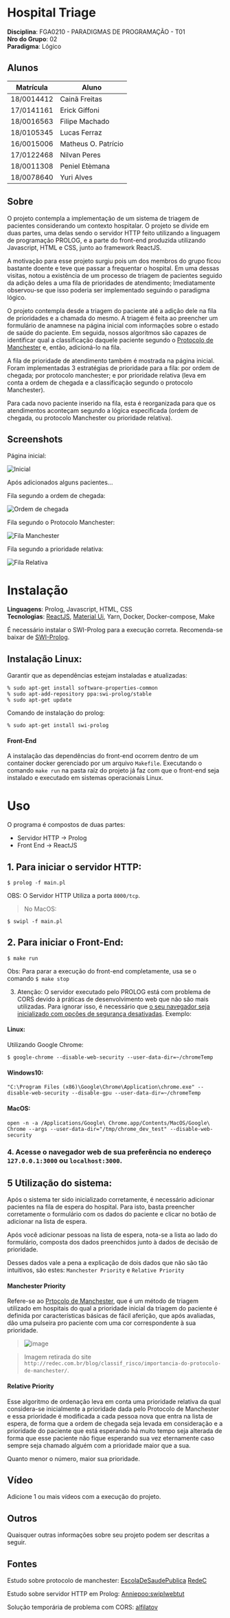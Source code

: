 # Hospital Triage

**Disciplina**: FGA0210 - PARADIGMAS DE PROGRAMAÇÃO - T01 <br>
**Nro do Grupo**: 02<br>
**Paradigma**: Lógico<br>

## Alunos
|Matrícula | Aluno |
| -- | -- |
| 18/0014412 |  Cainã Freitas |
| 17/0141161 |  Erick Giffoni |
| 18/0016563 |  Filipe Machado |
| 18/0105345 |  Lucas Ferraz |
| 16/0015006 |  Matheus O. Patrício |
| 17/0122468 |  Nilvan Peres |
| 18/0011308 |  Peniel Etèmana |
| 18/0078640 |  Yuri Alves |

## Sobre 
O projeto contempla a implementação de um sistema de triagem de pacientes considerando um contexto hospitalar.
O projeto se divide em duas partes, uma delas sendo o servidor HTTP feito utilizando a linguagem de programação PROLOG, e a parte do front-end produzida utilizando Javascript, HTML e CSS, junto ao framework ReactJS.

A motivação para esse projeto surgiu pois um dos membros do grupo ficou bastante doente e teve que passar a frequentar o hospital. Em uma dessas visitas, notou a existência de um processo de triagem de pacientes seguido da adição deles a uma fila de prioridades de atendimento; Imediatamente observou-se que isso poderia ser implementado seguindo o paradigma lógico.

O projeto contempla desde a triagem do paciente até a adição dele na fila de prioridades e a chamada do mesmo. A triagem é feita ao preencher um formulário de anamnese na página inicial com informações sobre o estado de saúde do paciente. Em seguida, nossos algoritmos são capazes de identificar qual a classificação daquele paciente segundo o [Protocolo de Manchester](https://passevip.com.br/pulseiras-protocolo-de-manchester/) e, então, adicioná-lo na fila.

A fila de prioridade de atendimento também é mostrada na página inicial. Foram implementadas 3 estratégias de prioridade para a fila: por ordem de chegada; por protocolo manchester; e por prioridade relativa (leva em conta a ordem de chegada e a classificação segundo o protocolo Manchester).

Para cada novo paciente inserido na fila, esta é reorganizada para que os atendimentos aconteçam segundo a lógica especificada (ordem de chegada, ou protocolo Manchester ou prioridade relativa).

## Screenshots

Página inicial:

![Inicial](imgs/inicial.png)

Após adicionados alguns pacientes...

Fila segundo a ordem de chegada:

![Ordem de chegada](imgs/arrival.png)

Fila segundo o Protocolo Manchester:

![Fila Manchester](imgs/manchester.png)

Fila segundo a prioridade relativa:

![Fila Relativa](imgs/relativa.png)

# Instalação 
**Linguagens**: Prolog, Javascript, HTML, CSS<br>
**Tecnologias**: [ReactJS](https://pt-br.reactjs.org/), [Material Ui](https://mui.com/pt/), Yarn, Docker, Docker-compose, Make<br>

É necessário instalar o SWI-Prolog para a execução correta.
Recomenda-se baixar de [SWI-Prolog](https://www.swi-prolog.org/download/stable).

## Instalação Linux: 

Garantir que as dependências estejam instaladas e atualizadas:
```
% sudo apt-get install software-properties-common
% sudo apt-add-repository ppa:swi-prolog/stable
% sudo apt-get update
```
Comando de instalação do prolog:
```
% sudo apt-get install swi-prolog
```

#### Front-End

A instalação das dependências do front-end ocorrem dentro de um container docker gerenciado por um arquivo `Makefile`.
Executando o comando `make run` na pasta raíz do projeto já faz com que o front-end seja instalado e executado em sistemas operacionais Linux.

# Uso 

O programa é compostos de duas partes:
  - Servidor HTTP -> Prolog
  - Front End -> ReactJS


## 1. Para iniciar o servidor HTTP:

```
$ prolog -f main.pl
```

OBS: O Servidor HTTP Utiliza a porta `8000/tcp`.

> No MacOS:

```
$ swipl -f main.pl
```

## 2. Para iniciar o Front-End:

```
$ make run
```
  Obs: Para parar a execução do front-end completamente, usa se o comando `$ make stop`


3. Atenção: O servidor executado pelo PROLOG está com problema de CORS devido à práticas de desenvolvimento web que não são mais utilizadas. Para ignorar isso, é necessário que [o seu navegador seja inicializado com opções de segurança desativadas](https://alfilatov.com/posts/run-chrome-without-cors/). Exemplo:

#### Linux:

Utilizando Google Chrome:
```
$ google-chrome --disable-web-security --user-data-dir=~/chromeTemp
```

#### Windows10:

```
"C:\Program Files (x86)\Google\Chrome\Application\chrome.exe" --disable-web-security --disable-gpu --user-data-dir=~/chromeTemp
```

#### MacOS:

```
open -n -a /Applications/Google\ Chrome.app/Contents/MacOS/Google\ Chrome --args --user-data-dir="/tmp/chrome_dev_test" --disable-web-security
```

### 4. Acesse o navegador web de sua preferência no endereço `127.0.0.1:3000` ou `localhost:3000`.

## 5 Utilização do sistema:

Após o sistema ter sido inicializado corretamente, é necessário adicionar pacientes na fila de espera do hospital.
Para isto, basta preencher corretamente o formulário com os dados do paciente e clicar no botão de adicionar na lista de espera.

Após você adicionar pessoas na lista de espera, nota-se a lista ao lado do formulário, composta dos dados preenchidos junto à dados de decisão de prioridade.

Desses dados vale a pena a explicação de dois dados que não são tão intuitivos, são estes: `Manchester Priority` e `Relative Priority`

#### Manchester Priority

Refere-se ao [Prtocolo de Manchester](http://redec.com.br/blog/classif_risco/importancia-do-protocolo-de-manchester/), que é um método de triagem utilizado em hospitais do qual a prioridade inicial da triagem do paciente é definida por características básicas de fácil aferição, que após avaliadas, dão uma pulseira pro paciente com uma cor correspondente à sua prioridade.

> ![image](https://user-images.githubusercontent.com/40258400/158267199-61e94fc4-8103-4abd-89e7-da1f831c9022.png)

> Imagem retirada do site `http://redec.com.br/blog/classif_risco/importancia-do-protocolo-de-manchester/`.

#### Relative Priority

Esse algoritmo de ordenação leva em conta uma prioridade relativa da qual considera-se inicialmente a prioridade dada pelo Protocolo de Manchester e essa prioridade é modificada a cada pessoa nova que entra na lista de espera, de forma que a ordem de chegada seja levada em consideração e a prioridade do paciente que está esperando há muito tempo seja alterada de forma que esse paciente não fique esperando sua vez eternamente caso sempre seja chamado alguém com a prioridade maior que a sua.

Quanto menor o número, maior sua prioridade.

## Vídeo
Adicione 1 ou mais vídeos com a execução do projeto.

## Outros 
Quaisquer outras informações sobre seu projeto podem ser descritas a seguir.

## Fontes

Estudo sobre protocolo de manchester:
[EscolaDeSaudePublica](https://github.com/EscolaDeSaudePublica/devLab/issues/7)
[RedeC](http://redec.com.br/blog/classif_risco/importancia-do-protocolo-de-manchester/)

Estudo sobre servidor HTTP em Prolog:
[Anniepoo:swiplwebtut](https://github.com/Anniepoo/swiplwebtut/blob/master/web.adoc)

Solução temporária de problema com CORS:
[alfilatov](https://alfilatov.com/posts/run-chrome-without-cors/)
